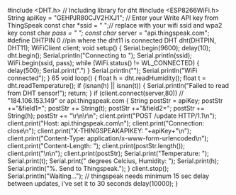 #include <DHT.h> // Including library for
dht #include <ESP8266WiFi.h>
String apiKey = "GEHPJR80CJV2HXJ1"; // Enter your Write API key from
ThingSpeak const char *ssid = " ";// replace with your wifi ssid and wpa2 key
const char *pass = " ";
const char* server = "api.thingspeak.com";
#define DHTPIN 0 //pin where the dht11 is connected
DHT dht(DHTPIN, DHT11);
WiFiClient client;
void setup()
{
Serial.begin(9600);
delay(10);
dht.begin();
Serial.println("Connecting to ");
Serial.println(ssid);
WiFi.begin(ssid, pass);
while (WiFi.status() != WL_CONNECTED)
{
delay(500);
Serial.print(".")
}
Serial.println("");
Serial.println("WiFi connected");
}
65
void loop()
{
float h = dht.readHumidity();
float t = dht.readTemperature();
if (isnan(h) || isnan(t))
{
Serial.println("Failed to read from DHT sensor!");
return;
}
if (client.connect(server,80)) // "184.106.153.149" or api.thingspeak.com
{
String postStr = apiKey;
postStr +="&field1=";
postStr += String(t);
postStr +="&field2=";
postStr += String(h);
postStr += "\r\n\r\n";
client.print("POST /update HTTP/1.1\n");
client.print("Host: api.thingspeak.com\n");
client.print("Connection: close\n");
client.print("X-THINGSPEAKAPIKEY: "+apiKey+"\n");
client.print("Content-Type: application/x-www-form-urlencoded\n");
client.print("Content-Length: ");
client.print(postStr.length());
client.print("\n\n");
client.print(postStr);
Serial.print("Temperature: ");
Serial.print(t);
Serial.print(" degrees Celcius, Humidity: ");
Serial.print(h);
Serial.println("%. Send to Thingspeak.");
}
client.stop(); Serial.println("Waiting...");
// thingspeak needs minimum 15 sec delay between updates, i've set it to 30 seconds
delay(10000);
}
